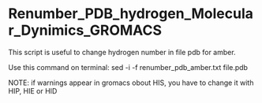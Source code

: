# Renumber_PDB_hydrogen_Molecular_Dynimics_GROMACS
This script is useful to change hydrogen number in file pdb for amber. 

Use this command on terminal: sed -i -f renumber_pdb_amber.txt file.pdb 

NOTE: if warnings appear in gromacs obout HIS, you have to change it with HIP, HIE or HID
